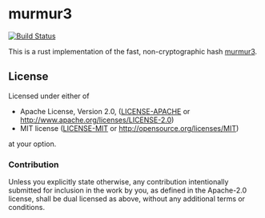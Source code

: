 # murmur3
[![Build Status](https://travis-ci.org/stusmall/murmur3.svg?branch=master)](https://travis-ci.org/stusmall/murmur3)

This is a rust implementation of the fast, non-cryptographic hash [murmur3](https://en.wikipedia.org/wiki/MurmurHash).

## License

Licensed under either of

 * Apache License, Version 2.0, ([LICENSE-APACHE](LICENSE-APACHE) or http://www.apache.org/licenses/LICENSE-2.0)
 * MIT license ([LICENSE-MIT](LICENSE-MIT) or http://opensource.org/licenses/MIT)

at your option.

### Contribution

Unless you explicitly state otherwise, any contribution intentionally
submitted for inclusion in the work by you, as defined in the Apache-2.0
license, shall be dual licensed as above, without any additional terms or
conditions.
